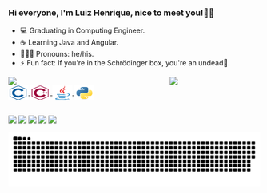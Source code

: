 ### Hi everyone, I'm Luiz Henrique, nice to meet you!👋🏼

- 💻 Graduating in Computing Engineer.
- ☕ Learning Java and Angular.
- 🙋🏼‍♂️ Pronouns: he/his.
- ⚡ Fun fact: If you're in the Schrödinger box, you're an undead🧟.

<div>
  <a href="https://github.com/luizhviras">
  <img align="left"  width="50%" src="https://github-readme-stats.vercel.app/api?username=luizhviras&show_icons=true&theme=radical&include_all_commits=true&count_private=true"/>
  <img align="right" width="36%" src="https://github-readme-stats.vercel.app/api/top-langs/?username=luizhviras&layout=compact&langs_count=7&theme=radical"/>
</div>

<div style="display: inline_block"><br>
  <img align="center" alt="Luiz-C" height="30" width="40" src="https://raw.githubusercontent.com/devicons/devicon/00f02ef57fb7601fd1ddcc2fe6fe670fef3ae3e4/icons/c/c-line.svg">
  <img align="center" alt="Luiz-Cplusplus" height="30" width="40" src="https://raw.githubusercontent.com/devicons/devicon/00f02ef57fb7601fd1ddcc2fe6fe670fef3ae3e4/icons/cplusplus/cplusplus-line.svg">
  <img align="center" alt="Luiz-Java" height="30" width="40" src="https://raw.githubusercontent.com/devicons/devicon/00f02ef57fb7601fd1ddcc2fe6fe670fef3ae3e4/icons/java/java-original.svg">
   <img align="center" alt="Luiz-Python" height="30" width="40" src="https://raw.githubusercontent.com/devicons/devicon/00f02ef57fb7601fd1ddcc2fe6fe670fef3ae3e4/icons/python/python-original.svg">
</div>
  
  ##
 
<div> 
   <a href="https://instagram.com/luizhviras" target="_blank"><img src="https://img.shields.io/badge/-Instagram-%23E4405F?style=for-the-badge&logo=instagram&logoColor=white" target="_blank"></a>
 	<a href="https://www.twitch.tv/luce_riowar" target="_blank"><img src="https://img.shields.io/badge/Twitch-9146FF?style=for-the-badge&logo=twitch&logoColor=white" target="_blank"></a>
   <a href="https://www.facebook.com/LuizHVirasNobre/" target="_blank"><img src="https://img.shields.io/badge/Facebook-1877F2?style=for-the-badge&logo=facebook&logoColor=white" target="_blank"></a>
  <a href = "mailto:luizhviras@gmail.com"><img src="https://img.shields.io/badge/-Gmail-%23333?style=for-the-badge&logo=gmail&logoColor=white" target="_blank"></a>
  <a href="https://www.linkedin.com/in/luiz-henrique-viras-nobre/" target="_blank"><img src="https://img.shields.io/badge/-LinkedIn-%230077B5?style=for-the-badge&logo=linkedin&logoColor=white" target="_blank"></a> 
 
  ![Snake animation](https://github.com/LuizHViras/LuizHViras/blob/output/github-contribution-grid-snake.svg)
    
</div>
